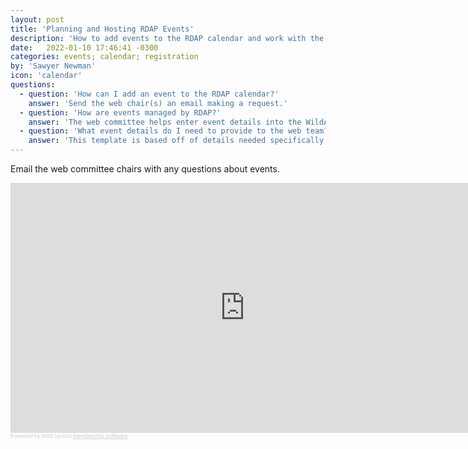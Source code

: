 ```yaml
---
layout: post
title: 'Planning and Hosting RDAP Events'
description: 'How to add events to the RDAP calendar and work with the web team to plan new events'
date:   2022-01-10 17:46:41 -0300
categories: events; calendar; registration
by: 'Sawyer Newman'
icon: 'calendar'
questions:
  - question: 'How can I add an event to the RDAP calendar?'
    answer: 'Send the web chair(s) an email making a request.'
  - question: 'How are events managed by RDAP?'
    answer: 'The web committee helps enter event details into the WildApricot system and manages resulting event related data. This includes handing regiration forms and registrant data. Event organizers are responsible for external facing event related communication.'
  - question: 'What event details do I need to provide to the web team?'
    answer: 'This template is based off of details needed specifically for the Summit, but this form is a good place to start:  https://docs.google.com/spreadsheets/d/1Krva4f5i1Rs_7tTCXUrt5FMMGp8X0GcmvafbURSD8E0/edit#gid=0.'
---
```


Email the web committee chairs with any questions about events.

<iframe width='750px' height='400px' frameborder='no' src='https://rdapassociation.org/widget/events'  onload='tryToEnableWACookies("https://rdapassociation.org");' ></iframe><br/><font style='color:#ccc;font-size:9px;font-family: Verdana, Arial, Helvetica, sans-serif;'>Powered by Wild Apricot <a style='color:#ccc' href='http://www.wildapricot.com/features' target='_blank'>Membership Software</a></font><script  type="text/javascript" language="javascript" src="https://rdapassociation.org/Common/EnableCookies.js" ></script>

